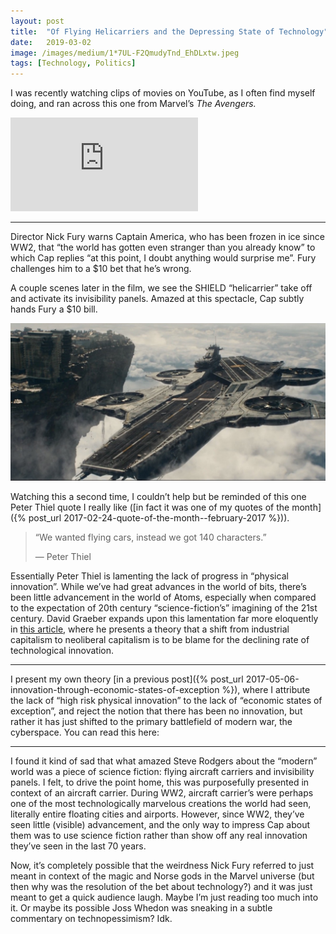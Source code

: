 ```yaml
---
layout:	post
title:	"Of Flying Helicarriers and the Depressing State of Technology"
date:	2019-03-02
image: /images/medium/1*7UL-F2QmudyTnd_EhDLxtw.jpeg
tags: [Technology, Politics]
---
```


I was recently watching clips of movies on YouTube, as I often find myself doing, and ran across this one from Marvel’s *The Avengers.*

<iframe src="https://www.youtube.com/embed/e-ynfWZAhCA" frameborder="0" allowfullscreen></iframe>

---

Director Nick Fury warns Captain America, who has been frozen in ice since WW2, that “the world has gotten even stranger than you already know” to which Cap replies “at this point, I doubt anything would surprise me”. Fury challenges him to a $10 bet that he’s wrong.

A couple scenes later in the film, we see the SHIELD “helicarrier” take off and activate its invisibility panels. Amazed at this spectacle, Cap subtly hands Fury a $10 bill.

![](/images/medium/1*7UL-F2QmudyTnd_EhDLxtw.jpeg)

Watching this a second time, I couldn’t help but be reminded of this one Peter Thiel quote I really like ([in fact it was one of my quotes of the month]({% post_url 2017-02-24-quote-of-the-month--february-2017 %})).


> “We wanted flying cars, instead we got 140 characters.”
> 
> — Peter Thiel

Essentially Peter Thiel is lamenting the lack of progress in “physical innovation”. While we’ve had great advances in the world of bits, there’s been little advancement in the world of Atoms, especially when compared to the expectation of 20th century “science-fiction’s” imagining of the 21st century. David Graeber expands upon this lamentation far more eloquently in [this article](https://thebaffler.com/salvos/of-flying-cars-and-the-declining-rate-of-profit), where he presents a theory that a shift from industrial capitalism to neoliberal capitalism is to be blame for the declining rate of technological innovation.

---

I present my own theory [in a previous post]({% post_url 2017-05-06-innovation-through-economic-states-of-exception %}), where I attribute the lack of “high risk physical innovation” to the lack of “economic states of exception”, and reject the notion that there has been no innovation, but rather it has just shifted to the primary battlefield of modern war, the cyberspace. You can read this here:

---

I found it kind of sad that what amazed Steve Rodgers about the “modern” world was a piece of science fiction: flying aircraft carriers and invisibility panels. I felt, to drive the point home, this was purposefully presented in context of an aircraft carrier. During WW2, aircraft carrier’s were perhaps one of the most technologically marvelous creations the world had seen, literally entire floating cities and airports. However, since WW2, they’ve seen little (visible) advancement, and the only way to impress Cap about them was to use science fiction rather than show off any real innovation they’ve seen in the last 70 years.

Now, it’s completely possible that the weirdness Nick Fury referred to just meant in context of the magic and Norse gods in the Marvel universe (but then why was the resolution of the bet about technology?) and it was just meant to get a quick audience laugh. Maybe I’m just reading too much into it. Or maybe its possible Joss Whedon was sneaking in a subtle commentary on technopessimism? Idk.

  